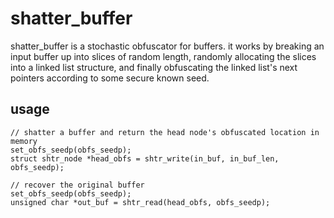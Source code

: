 # shatter_buffer

shatter_buffer is a stochastic obfuscator for buffers. it works by breaking
an input buffer up into slices of random length, randomly allocating the slices
into a linked list structure, and finally obfuscating the linked list's next
pointers according to some secure known seed.

## usage

```
// shatter a buffer and return the head node's obfuscated location in memory
set_obfs_seedp(obfs_seedp);
struct shtr_node *head_obfs = shtr_write(in_buf, in_buf_len, obfs_seedp);

// recover the original buffer
set_obfs_seedp(obfs_seedp);
unsigned char *out_buf = shtr_read(head_obfs, obfs_seedp);
```